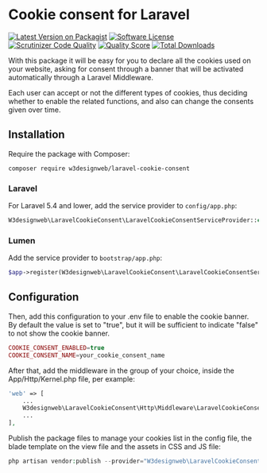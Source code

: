 # Cookie consent for Laravel

[![Latest Version on Packagist][ico-version]][link-packagist]
[![Software License][ico-license]](LICENSE)
[![Scrutinizer Code Quality][ico-scrutinizer]][link-scrutinizer]
[![Quality Score][ico-code-quality]][link-code-quality]
[![Total Downloads][ico-downloads]][link-downloads]

With this package it will be easy for you to declare all the cookies used on your website, asking for consent through a banner that will be activated automatically through a Laravel Middleware. 

Each user can accept or not the different types of cookies, thus deciding whether to enable the related functions, and also can change the consents given over time.

## Installation

Require the package with Composer:

```
composer require w3designweb/laravel-cookie-consent
```

### Laravel

For Laravel 5.4 and lower, add the service provider to `config/app.php`:

```php
W3designweb\LaravelCookieConsent\LaravelCookieConsentServiceProvider::class,
```

### Lumen

Add the service provider to `bootstrap/app.php`:
```php
$app->register(W3designweb\LaravelCookieConsent\LaravelCookieConsentServiceProvider::class);
```

## Configuration

Then, add this configuration to your .env file to enable the cookie banner. By default the value is set to "true", but it will be sufficient to indicate "false" to not show the cookie banner.

```php
COOKIE_CONSENT_ENABLED=true
COOKIE_CONSENT_NAME=your_cookie_consent_name
```

After that, add the middleware in the group of your choice, inside the App/Http/Kernel.php file, per example:

```php
'web' => [
    ...
    W3designweb\LaravelCookieConsent\Http\Middleware\LaravelCookieConsent::class,
    ...
],
```

Publish the package files to manage your cookies list in the config file, the blade template on the view file and the assets in CSS and JS file:

```php
php artisan vendor:publish --provider="W3designweb\LaravelCookieConsent\LaravelCookieConsentServiceProvider"
```

[ico-version]: https://img.shields.io/packagist/v/w3designweb/laravel-cookie-consent.svg?style=flat-square
[ico-license]: https://img.shields.io/badge/license-MIT-brightgreen.svg?style=flat-square
[ico-scrutinizer]: https://scrutinizer-ci.com/g/w3designweb/laravel-cookie-consent/badges/quality-score.png?b=master
[ico-code-quality]: https://img.shields.io/scrutinizer/g/w3designweb/laravel-cookie-consent.svg?style=flat-square
[ico-downloads]: https://img.shields.io/packagist/dt/w3designweb/laravel-cookie-consent.svg?style=flat-square

[link-packagist]: https://packagist.org/packages/w3designweb/laravel-cookie-consent
[link-scrutinizer]: https://scrutinizer-ci.com/g/w3designweb/laravel-cookie-consent/?branch=master
[link-code-quality]: https://scrutinizer-ci.com/g/w3designweb/laravel-cookie-consent
[link-downloads]: https://packagist.org/packages/w3designweb/laravel-cookie-consent
[link-author]: https://github.com/w3designweb